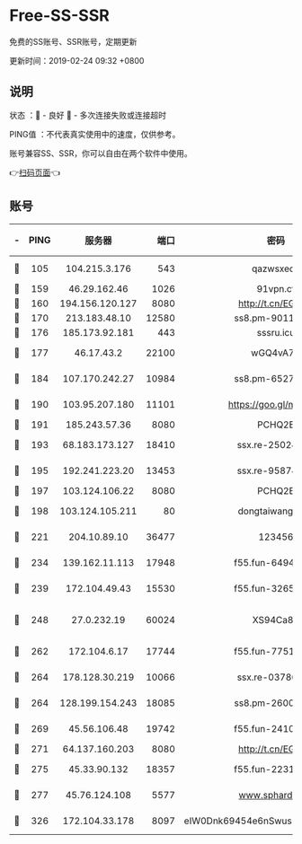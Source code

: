 # Free-SS-SSR

免费的SS账号、SSR账号，定期更新

更新时间：2019-02-24 09:32 +0800

## 说明

状态     ：🙂 - 良好 🙁 - 多次连接失败或连接超时

PING值   ：不代表真实使用中的速度，仅供参考。

账号兼容SS、SSR，你可以自由在两个软件中使用。

👉[扫码页面](https://liesauer.github.io/free-ss-ssr.github.io/)👈

## 账号

|-|PING|服务器|端口|密码|加密方式|区域|
|:----:|:----:|:-----:|-----:|:----:|:----:|:----:|
|🙂|105|104.215.3.176|543|qazwsxedc|aes-256-gcm|JP|
|🙂|159|46.29.162.46|1026|91vpn.cf|rc4-md5|RU|
|🙂|160|194.156.120.127|8080|http://t.cn/EGJIyrl|rc4-md5|RU|
|🙂|170|213.183.48.10|12580|ss8.pm-90110063|rc4-md5|RU|
|🙂|176|185.173.92.181|443|sssru.icu|rc4-md5|RU|
|🙂|177|46.17.43.2|22100|wGQ4vA7D|aes-256-gcm|RU|
|🙂|184|107.170.242.27|10984|ss8.pm-65278892|aes-256-cfb|US|
|🙂|190|103.95.207.180|11101|https://goo.gl/m1zu1p|chacha20-ietf|CN|
|🙂|191|185.243.57.36|8080|PCHQ2E|rc4-md5|US|
|🙂|193|68.183.173.127|18410|ssx.re-25024639|aes-256-cfb|US|
|🙂|195|192.241.223.20|13453|ssx.re-95874126|aes-256-cfb|US|
|🙂|197|103.124.106.22|8080|PCHQ2E|rc4-md5|US|
|🙂|198|103.124.105.211|80|dongtaiwang.com|aes-256-cfb|US|
|🙂|221|204.10.89.10|36477|123456|aes-256-cfb|US|
|🙂|234|139.162.11.113|17948|f55.fun-64941452|aes-256-cfb|SG|
|🙂|239|172.104.49.43|15530|f55.fun-32654062|aes-256-cfb|SG|
|🙂|248|27.0.232.19|60024|XS94Ca8K|xchacha20-ietf-poly1305|HK|
|🙂|262|172.104.6.17|17744|f55.fun-77515486|aes-256-cfb|US|
|🙂|264|178.128.30.219|10066|ssx.re-03786233|aes-256-cfb|SG|
|🙂|264|128.199.154.243|18085|ss8.pm-26006115|aes-256-cfb|SG|
|🙂|269|45.56.106.48|19742|f55.fun-24105973|aes-256-cfb|US|
|🙂|271|64.137.160.203|8080|http://t.cn/EGJIyrl|rc4-md5|CA|
|🙂|275|45.33.90.132|18357|f55.fun-22315113|aes-256-cfb|US|
|🙂|277|45.76.124.108|5577|www.sphard.com|aes-256-cfb|AU|
|🙂|326|172.104.33.178|8097|eIW0Dnk69454e6nSwuspv9DmS201tQ0D|aes-256-cfb|SG|
